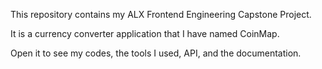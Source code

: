 This repository contains my ALX Frontend Engineering Capstone Project.

It is a currency converter application that I have named CoinMap. 

Open it to see my codes, the tools I used, API, and the documentation.
